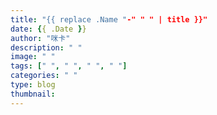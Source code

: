 ```yaml
---
title: "{{ replace .Name "-" " " | title }}"
date: {{ .Date }}
author: "咪卡"
description: " "
image: " "
tags: [" ", " ", " ", " "]
categories: " "
type: blog
thumbnail: 
---
```



